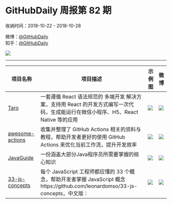 # GitHubDaily 周报第 82 期

收纳时间：2018-10-22 - 2018-10-28

微博：[@GitHubDaily](https://weibo.com/GitHubDaily)    
知乎：[@GitHubDaily](https://www.zhihu.com/people/githubdaily)

![](https://raw.githubusercontent.com/GitHubDaily/GitHubDaily/master/assets/weixin.png)

---

项目名称 | 项目描述 | 示例图 | 微博
--- | --- | --- | ---
[Taro](status.github_url) | 一套遵循 React 语法规范的 多端开发 解决方案，支持用 React 的开发方式编写一次代码，生成能运行在微信小程序、H5、React Native 等的应用 | ![](http://wx2.sinaimg.cn/large/006fiYtfgy1fwjofr6w2dj319l7vx1kz.jpg) | [![](https://raw.githubusercontent.com/GitHubDaily/GitHubDaily/master/assets/sina_logo.png)](https://weibo.com/5722964389/GFEL8uEir)
[awesome-actions](status.github_url) | 收集并整理了 GitHub Actions 相关的资料与教程，帮助开发者更好的使用 GitHub Actions 来优化当前工作流，提升开发效率 | ![](http://wx4.sinaimg.cn/large/006fiYtfgy1fwjrg3zzj9j31f623wh0b.jpg) | [![](https://raw.githubusercontent.com/GitHubDaily/GitHubDaily/master/assets/sina_logo.png)](https://weibo.com/5722964389/GFvkDCuny)
[JavaGuide](status.github_url) | 一份涵盖大部分Java程序员所需要掌握的核心知识 | ![](http://wx2.sinaimg.cn/large/006fiYtfgy1fwg7w0rfupj31hu5g0b29.jpg) | [![](https://raw.githubusercontent.com/GitHubDaily/GitHubDaily/master/assets/sina_logo.png)](https://weibo.com/5722964389/GFctDCfPz)
[33-js-concepts](status.github_url) | 每个 JavaScript 工程师都应懂的 33 个概念，帮助开发者掌握 JavaScript 概念https://github.com/leonardomso/33-js-concepts，中文版： | ![](http://wx3.sinaimg.cn/large/006fiYtfgy1fwg1unmd5ij318n81ox6q.jpg) | [![](https://raw.githubusercontent.com/GitHubDaily/GitHubDaily/master/assets/sina_logo.png)](https://weibo.com/5722964389/GF339mHCa)
